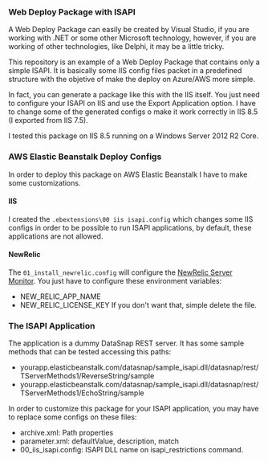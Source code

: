 ### Web Deploy Package with ISAPI

A Web Deploy Package can easily be created by Visual Studio, if you are working with .NET or some other Microsoft technology, however, if you are working of other technologies, like Delphi, it may be a little tricky.

This repository is an example of a Web Deploy Package that contains only a simple ISAPI. It is basically some IIS config files packet in a predefined structure with the objetive of make the deploy on Azure/AWS more simple.

In fact, you can generate a package like this with the IIS itself. You just need to configure your ISAPI on IIS and use the Export Application option. I have to change some of the generated configs o make it work correctly in IIS 8.5 (I exported from IIS 7.5).

I tested this package on IIS 8.5 running on a Windows Server 2012 R2 Core.

### AWS Elastic Beanstalk Deploy Configs

In order to deploy this package on AWS Elastic Beanstalk I have to make some customizations.

#### IIS
I created the `.ebextensions\00 iis isapi.config` which changes some IIS configs in order to be possible to run ISAPI applications, by default, these applications are not allowed.

#### NewRelic
The `01_install_newrelic.config` will configure the [NewRelic Server Monitor](http://newrelic.com/server-monitoring). You just have to configure these environment variables:
- NEW_RELIC_APP_NAME
- NEW_RELIC_LICENSE_KEY
If you don't want that, simple delete the file.

### The ISAPI Application

The application is a dummy DataSnap REST server. It has some sample methods that can be tested accessing this paths:
- yourapp.elasticbeanstalk.com/datasnap/sample_isapi.dll/datasnap/rest/TServerMethods1/ReverseString/sample
- yourapp.elasticbeanstalk.com/datasnap/sample_isapi.dll/datasnap/rest/TServerMethods1/EchoString/sample

In order to customize this package for your ISAPI application, you may have to replace some configs on these files:
- archive.xml: Path properties
- parameter.xml: defaultValue, description, match
- 00_iis_isapi.config: ISAPI DLL name on isapi_restrictions command.
